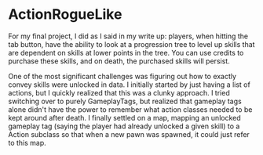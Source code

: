 # ActionRogueLike

For my final project, I did as I said in my write up: players, when hitting the tab button, have the ability to look at a progression tree to level up skills that are dependent
on skills at lower points in the tree. You can use credits to purchase these skills, and on death, the purchased skills will persist.

One of the most significant challenges was figuring out how to exactly convey skills were unlocked in data. I initially started by just having a list of actions, but I quickly
realized that this was a clunky approach. I tried switching over to purely GameplayTags, but realized that gameplay tags alone didn't have the power to remember what action 
classes needed to be kept around after death. I finally settled on a map, mapping an unlocked gameplay tag (saying the player had already unlocked a given skill) to a Action 
subclass so that when a new pawn was spawned, it could just refer to this map.
